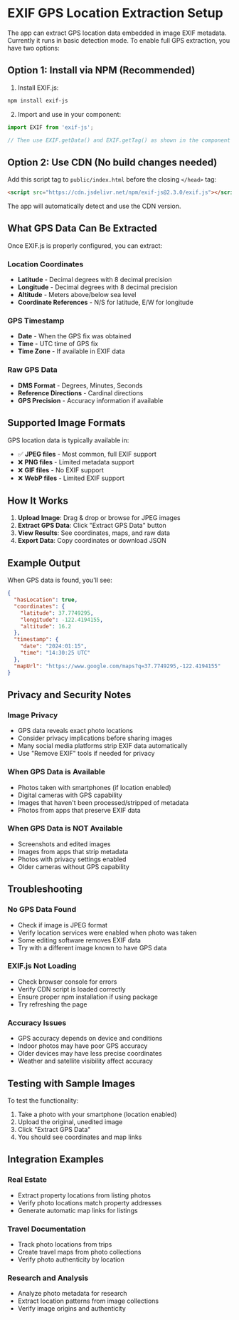 # EXIF GPS Location Extraction Setup

The app can extract GPS location data embedded in image EXIF metadata. Currently it runs in basic detection mode. To enable full GPS extraction, you have two options:

## Option 1: Install via NPM (Recommended)

1. Install EXIF.js:
```bash
npm install exif-js
```

2. Import and use in your component:
```javascript
import EXIF from 'exif-js';

// Then use EXIF.getData() and EXIF.getTag() as shown in the component
```

## Option 2: Use CDN (No build changes needed)

Add this script tag to `public/index.html` before the closing `</head>` tag:
```html
<script src="https://cdn.jsdelivr.net/npm/exif-js@2.3.0/exif.js"></script>
```

The app will automatically detect and use the CDN version.

## What GPS Data Can Be Extracted

Once EXIF.js is properly configured, you can extract:

### **Location Coordinates**
- **Latitude** - Decimal degrees with 8 decimal precision
- **Longitude** - Decimal degrees with 8 decimal precision  
- **Altitude** - Meters above/below sea level
- **Coordinate References** - N/S for latitude, E/W for longitude

### **GPS Timestamp**
- **Date** - When the GPS fix was obtained
- **Time** - UTC time of GPS fix
- **Time Zone** - If available in EXIF data

### **Raw GPS Data**
- **DMS Format** - Degrees, Minutes, Seconds
- **Reference Directions** - Cardinal directions
- **GPS Precision** - Accuracy information if available

## Supported Image Formats

GPS location data is typically available in:
- ✅ **JPEG files** - Most common, full EXIF support
- ❌ **PNG files** - Limited metadata support
- ❌ **GIF files** - No EXIF support
- ❌ **WebP files** - Limited EXIF support

## How It Works

1. **Upload Image**: Drag & drop or browse for JPEG images
2. **Extract GPS Data**: Click "Extract GPS Data" button
3. **View Results**: See coordinates, maps, and raw data
4. **Export Data**: Copy coordinates or download JSON

## Example Output

When GPS data is found, you'll see:

```json
{
  "hasLocation": true,
  "coordinates": {
    "latitude": 37.7749295,
    "longitude": -122.4194155,
    "altitude": 16.2
  },
  "timestamp": {
    "date": "2024:01:15",
    "time": "14:30:25 UTC"
  },
  "mapUrl": "https://www.google.com/maps?q=37.7749295,-122.4194155"
}
```

## Privacy and Security Notes

### **Image Privacy**
- GPS data reveals exact photo locations
- Consider privacy implications before sharing images
- Many social media platforms strip EXIF data automatically
- Use "Remove EXIF" tools if needed for privacy

### **When GPS Data is Available**
- Photos taken with smartphones (if location enabled)
- Digital cameras with GPS capability
- Images that haven't been processed/stripped of metadata
- Photos from apps that preserve EXIF data

### **When GPS Data is NOT Available**
- Screenshots and edited images
- Images from apps that strip metadata
- Photos with privacy settings enabled
- Older cameras without GPS capability

## Troubleshooting

### **No GPS Data Found**
- Check if image is JPEG format
- Verify location services were enabled when photo was taken
- Some editing software removes EXIF data
- Try with a different image known to have GPS data

### **EXIF.js Not Loading**
- Check browser console for errors
- Verify CDN script is loaded correctly
- Ensure proper npm installation if using package
- Try refreshing the page

### **Accuracy Issues**
- GPS accuracy depends on device and conditions
- Indoor photos may have poor GPS accuracy
- Older devices may have less precise coordinates
- Weather and satellite visibility affect accuracy

## Testing with Sample Images

To test the functionality:
1. Take a photo with your smartphone (location enabled)
2. Upload the original, unedited image
3. Click "Extract GPS Data"
4. You should see coordinates and map links

## Integration Examples

### **Real Estate**
- Extract property locations from listing photos
- Verify photo locations match property addresses
- Generate automatic map links for listings

### **Travel Documentation**
- Track photo locations from trips
- Create travel maps from photo collections
- Verify photo authenticity by location

### **Research and Analysis**
- Analyze photo metadata for research
- Extract location patterns from image collections
- Verify image origins and authenticity